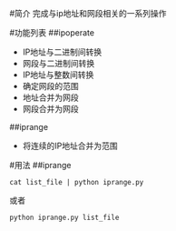 #简介
完成与ip地址和网段相关的一系列操作

#功能列表
##ipoperate
* IP地址与二进制间转换
* 网段与二进制间转换
* IP地址与整数间转换
* 确定网段的范围
* 地址合并为网段
* 网段合并为网段

##iprange
* 将连续的IP地址合并为范围

#用法
##iprange

    cat list_file | python iprange.py

或者

    python iprange.py list_file
